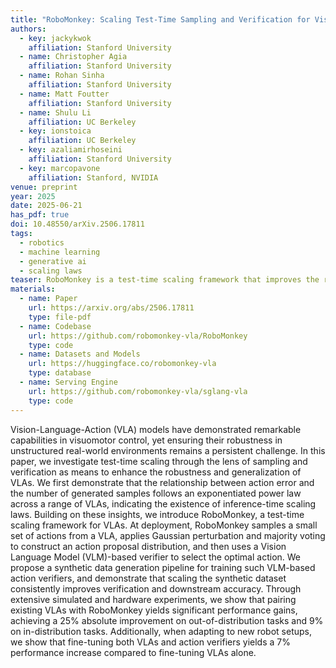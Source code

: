 ```yaml
---
title: "RoboMonkey: Scaling Test-Time Sampling and Verification for Vision-Language-Action Models"
authors:
  - key: jackykwok
    affiliation: Stanford University
  - name: Christopher Agia
    affiliation: Stanford University
  - name: Rohan Sinha
    affiliation: Stanford University
  - name: Matt Foutter
    affiliation: Stanford University
  - name: Shulu Li
    affiliation: UC Berkeley
  - key: ionstoica
    affiliation: UC Berkeley
  - key: azaliamirhoseini
    affiliation: Stanford University
  - key: marcopavone
    affiliation: Stanford, NVIDIA
venue: preprint
year: 2025
date: 2025-06-21
has_pdf: true
doi: 10.48550/arXiv.2506.17811
tags:
  - robotics
  - machine learning
  - generative ai
  - scaling laws
teaser: RoboMonkey is a test-time scaling framework that improves the robustness and generalization of Vision-Language-Action (VLA) models. RoboMonkey achieves significant performance improvements across both in-distribution and out-of-distribution tasks, as well as on new robot setups. Our findings show that scaling test-time compute through a generate-then-verify paradigm provides a practical and effective path towards building general-purpose robotics foundation models.
materials:
  - name: Paper
    url: https://arxiv.org/abs/2506.17811
    type: file-pdf
  - name: Codebase
    url: https://github.com/robomonkey-vla/RoboMonkey
    type: code
  - name: Datasets and Models
    url: https://huggingface.co/robomonkey-vla
    type: database
  - name: Serving Engine
    url: https://github.com/robomonkey-vla/sglang-vla
    type: code
---
```


Vision-Language-Action (VLA) models have demonstrated remarkable capabilities in visuomotor control, yet ensuring their robustness in unstructured real-world environments remains a persistent challenge. In this paper, we investigate test-time scaling through the lens of sampling and verification as means to enhance the robustness and generalization of VLAs. We first demonstrate that the relationship between action error and the number of generated samples follows an exponentiated power law across a range of VLAs, indicating the existence of inference-time scaling laws. Building on these insights, we introduce RoboMonkey, a test-time scaling framework for VLAs. At deployment, RoboMonkey samples a small set of actions from a VLA, applies Gaussian perturbation and majority voting to construct an action proposal distribution, and then uses a Vision Language Model (VLM)-based verifier to select the optimal action. We propose a synthetic data generation pipeline for training such VLM-based action verifiers, and demonstrate that scaling the synthetic dataset consistently improves verification and downstream accuracy. Through extensive simulated and hardware experiments, we show that pairing existing VLAs with RoboMonkey yields significant performance gains, achieving a 25% absolute improvement on out-of-distribution tasks and 9% on in-distribution tasks. Additionally, when adapting to new robot setups, we show that fine-tuning both VLAs and action verifiers yields a 7% performance increase compared to fine-tuning VLAs alone.
